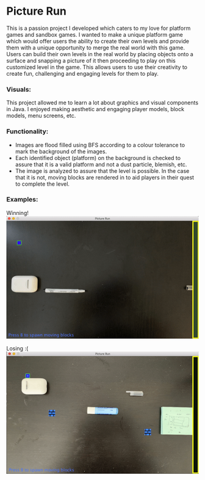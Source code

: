 # Picture Run

This is a passion project I developed which caters to my love for platform games and sandbox games. I wanted to make a 
unique platform game which would offer users the ability to create their own levels and provide them with a unique
opportunity to merge the real world with this game. Users can build their own levels in the real world by placing 
objects onto a surface and snapping a picture of it then proceeding to play on this customized level in the game. 
This allows users to use their creativity to create fun, challenging and engaging levels for them to play.

### Visuals:

This project allowed me to learn a lot about graphics and visual components in Java. I enjoyed making aesthetic and 
engaging player models, block models, menu screens, etc. 

### Functionality:

- Images are flood filled using BFS according to a colour tolerance to mark the background of the images.
- Each identified object (platform) on the background is checked to assure that it is a valid platform and not a 
dust particle, blemish, etc.
- The image is analyzed to assure that the level is possible. In the case that it is not, moving blocks are rendered 
in to aid players in their quest to complete the level. 

### Examples:
Winning!
![Picture Run Demo](Examples/Example-Win.gif)

Losing :(
![Picture Run Demo](Examples/Example-Dead.gif)
    
